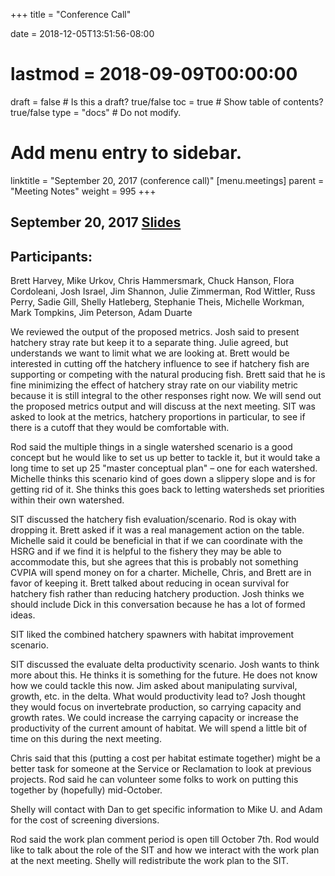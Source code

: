 +++
title = "Conference Call"

date = 2018-12-05T13:51:56-08:00
# lastmod = 2018-09-09T00:00:00

draft = false  # Is this a draft? true/false
toc = true  # Show table of contents? true/false
type = "docs"  # Do not modify.

# Add menu entry to sidebar.
linktitle = "September 20, 2017 (conference call)"
[menu.meetings]
  parent = "Meeting Notes"
  weight = 995
+++

## September 20, 2017 [Slides](https://s3-us-west-2.amazonaws.com/cvpia-meeting-slides/Sept+20+conference+call.pdf)

## Participants:
Brett Harvey, Mike Urkov, Chris Hammersmark, Chuck Hanson, Flora Cordoleani, Josh Israel, Jim Shannon, Julie Zimmerman, Rod Wittler, Russ Perry, Sadie Gill, Shelly Hatleberg, Stephanie Theis, Michelle Workman, Mark Tompkins, Jim Peterson, Adam Duarte

We reviewed the output of the proposed metrics. Josh said to present hatchery stray rate but keep it to a separate thing. Julie agreed, but understands we want to limit what we are looking at. Brett would be interested in cutting off the hatchery influence to see if hatchery fish are supporting or competing with the natural producing fish. Brett said that he is fine minimizing the effect of hatchery stray rate on our viability metric because it is still integral to the other responses right now. We will send out the proposed metrics output and will discuss at the next meeting. SIT was asked to look at the metrics, hatchery proportions in particular, to see if there is a cutoff that they would be comfortable with.

Rod said the multiple things in a single watershed scenario is a good concept but he would like to set us up better to tackle it, but it would take a long time to set up 25 &quot;master conceptual plan&quot; – one for each watershed. Michelle thinks this scenario kind of goes down a slippery slope and is for getting rid of it. She thinks this goes back to letting watersheds set priorities within their own watershed.

SIT discussed the hatchery fish evaluation/scenario. Rod is okay with dropping it. Brett asked if it was a real management action on the table. Michelle said it could be beneficial in that if we can coordinate with the HSRG and if we find it is helpful to the fishery they may be able to accommodate this, but she agrees that this is probably not something CVPIA will spend money on for a charter. Michelle, Chris, and Brett are in favor of keeping it. Brett talked about reducing in ocean survival for hatchery fish rather than reducing hatchery production. Josh thinks we should include Dick in this conversation because he has a lot of formed ideas.

SIT liked the combined hatchery spawners with habitat improvement scenario.

SIT discussed the evaluate delta productivity scenario. Josh wants to think more about this. He thinks it is something for the future. He does not know how we could tackle this now. Jim asked about manipulating survival, growth, etc. in the delta. What would productivity lead to? Josh thought they would focus on invertebrate production, so carrying capacity and growth rates. We could increase the carrying capacity or increase the productivity of the current amount of habitat. We will spend a little bit of time on this during the next meeting.

Chris said that this (putting a cost per habitat estimate together) might be a better task for someone at the Service or Reclamation to look at previous projects. Rod said he can volunteer some folks to work on putting this together by (hopefully) mid-October.

Shelly will contact with Dan to get specific information to Mike U. and Adam for the cost of screening diversions.

Rod said the work plan comment period is open till October 7th. Rod would like to talk about the role of the SIT and how we interact with the work plan at the next meeting. Shelly will redistribute the work plan to the SIT.